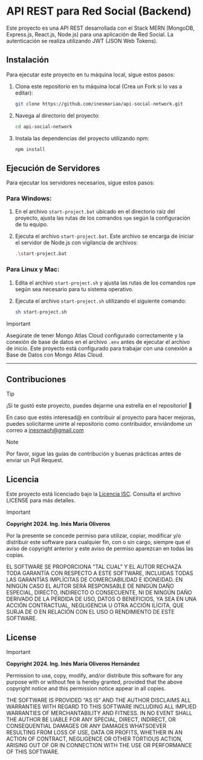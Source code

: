 # API REST para Red Social (Backend)

Este proyecto es una API REST desarrollada con el Stack MERN (MongoDB, Express.js, React.js, Node.js) para una aplicación de Red Social. La autenticación se realiza utilizando JWT (JSON Web Tokens).

## Instalación

Para ejecutar este proyecto en tu máquina local, sigue estos pasos:

1. Clona este repositorio en tu máquina local (Crea un Fork si lo vas a editar):

    ```bash
    git clone https://github.com/inesmariao/api-social-network.git
    ```

2. Navega al directorio del proyecto:

    ```bash
    cd api-social-network
    ```

3. Instala las dependencias del proyecto utilizando npm:

    ```bash
    npm install
    ```

## Ejecución de Servidores

Para ejecutar los servidores necesarios, sigue estos pasos:

### Para Windows:

1. En el archivo `start-project.bat` ubicado en el directorio raíz del proyecto, ajusta las rutas de los comandos `npm` según la configuración de tu equipo.
2. Ejecuta el archivo `start-project.bat`. Este archivo se encarga de iniciar el servidor de Node.js con vigilancia de archivos:

    ```bash
    .\start-project.bat
    ```

### Para Linux y Mac:

1. Edita el archivo `start-project.sh` y ajusta las rutas de los comandos `npm` según sea necesario para tu sistema operativo.
2. Ejecuta el archivo `start-project.sh` utilizando el siguiente comando:

    ```bash
    sh start-project.sh
    ```

> [!IMPORTANT]
> Asegúrate de tener Mongo Atlas Cloud configurado correctamente y la conexión de base de datos en el archivo `.env` antes de ejecutar el archivo de inicio. Este proyecto está configurado para trabajar con una conexión a Base de Datos con Mongo Atlas Cloud.

---

## Contribuciones

> [!TIP]
> ¡Si te gustó este proyecto, puedes dejarme una estrella en el repositorio! 🌟

En caso que estés interesad@ en contribuir al proyecto para hacer mejoras, puedes solicitarme unirte al repositorio como contribuidor, enviándome un correo a inesmaoh@gmail.com

> [!NOTE]
> Por favor, sigue las guías de contribución y buenas prácticas antes de enviar un Pull Request.

## Licencia

Este proyecto está licenciado bajo la [Licencia ISC](https://opensource.org/licenses/ISC). Consulta el archivo LICENSE para más detalles.

> [!IMPORTANT]
> **Copyright 2024. Ing. Inés María Oliveros**

Por la presente se concede permiso para utilizar, copiar, modificar y/o distribuir este software para cualquier fin, con o sin cargo, siempre que el aviso de copyright anterior y este aviso de permiso aparezcan en todas las copias.

EL SOFTWARE SE PROPORCIONA "TAL CUAL" Y EL AUTOR RECHAZA TODA GARANTÍA CON RESPECTO A ESTE SOFTWARE, INCLUIDAS TODAS LAS GARANTÍAS IMPLÍCITAS DE COMERCIABILIDAD E IDONEIDAD. EN NINGÚN CASO EL AUTOR SERÁ RESPONSABLE DE NINGÚN DAÑO ESPECIAL, DIRECTO, INDIRECTO O CONSECUENTE, NI DE NINGÚN DAÑO DERIVADO DE LA PÉRDIDA DE USO, DATOS O BENEFICIOS, YA SEA EN UNA ACCIÓN CONTRACTUAL, NEGLIGENCIA U OTRA ACCIÓN ILÍCITA, QUE SURJA DE O EN RELACIÓN CON EL USO O RENDIMIENTO DE ESTE SOFTWARE.

## License

> [!IMPORTANT]
> **Copyright 2024. Ing. Inés María Oliveros Hernández**

Permission to use, copy, modify, and/or distribute this software for any purpose with or without fee is hereby granted, provided that the above copyright notice and this permission notice appear in all copies.

THE SOFTWARE IS PROVIDED “AS IS” AND THE AUTHOR DISCLAIMS ALL WARRANTIES WITH REGARD TO THIS SOFTWARE INCLUDING ALL IMPLIED WARRANTIES OF MERCHANTABILITY AND FITNESS. IN NO EVENT SHALL THE AUTHOR BE LIABLE FOR ANY SPECIAL, DIRECT, INDIRECT, OR CONSEQUENTIAL DAMAGES OR ANY DAMAGES WHATSOEVER RESULTING FROM LOSS OF USE, DATA OR PROFITS, WHETHER IN AN ACTION OF CONTRACT, NEGLIGENCE OR OTHER TORTIOUS ACTION, ARISING OUT OF OR IN CONNECTION WITH THE USE OR PERFORMANCE OF THIS SOFTWARE.
